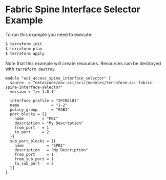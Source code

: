 <!-- BEGIN_TF_DOCS -->
# Fabric Spine Interface Selector Example

To run this example you need to execute:

```bash
$ terraform init
$ terraform plan
$ terraform apply
```

Note that this example will create resources. Resources can be destroyed with `terraform destroy`.

```hcl
module "aci_access_spine_interface_selector" {
  source  = "netascode/nac-aci/aci//modules/terraform-aci-fabric-spine-interface-selector"
  version = ">= 1.0.1"

  interface_profile = "SPINE101"
  name              = "1-2"
  policy_group      = "FAB1"
  port_blocks = [{
    name        = "PB1"
    description = "My Description"
    from_port   = 1
    to_port     = 2
  }]
  sub_port_blocks = [{
    name          = "SPB1"
    description   = "My Description"
    from_port     = 1
    from_sub_port = 1
    to_sub_port   = 2
  }]
}
```
<!-- END_TF_DOCS -->